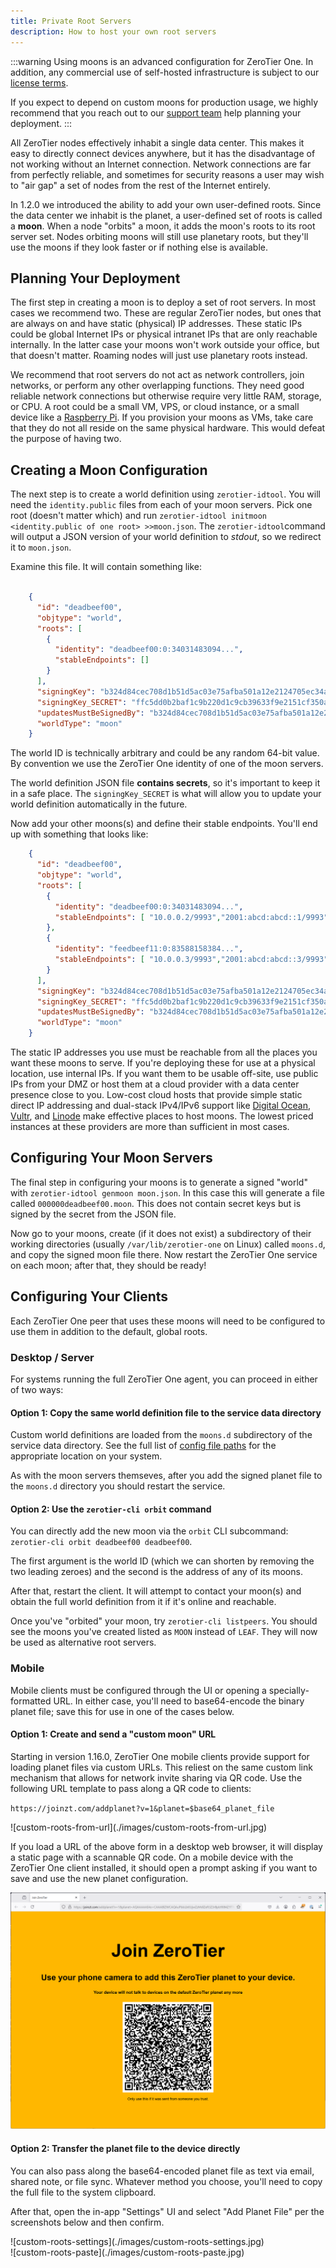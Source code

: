 ```yaml
---
title: Private Root Servers
description: How to host your own root servers
---
```


:::warning
Using moons is an advanced configuration for ZeroTier One. In addition, any
commercial use of self-hosted infrastructure is subject to our 
[license terms](https://github.com/zerotier/ZeroTierOne/blob/dev/LICENSE.txt).

If you expect to depend on custom moons for production usage, we highly
recommend that you reach out to our [support team](mailto:support@zerotier.com)
help planning your deployment.
:::

All ZeroTier nodes effectively inhabit a single data center. This makes it easy
to directly connect devices anywhere, but it has the disadvantage of not
working without an Internet connection. Network connections are far from
perfectly reliable, and sometimes for security reasons a user may wish
to "air gap" a set of nodes from the rest of the Internet entirely.

In 1.2.0 we introduced the ability to add your own user-defined roots.
Since the data center we inhabit is the planet, a user-defined set of
roots is called a **moon**. When a node "orbits" a moon, it adds the
moon's roots to its root server set. Nodes orbiting moons will still use
planetary roots, but they'll use the moons if they look faster or
if nothing else is available.

## Planning Your Deployment

The first step in creating a moon is to deploy a set of root servers. In
most cases we recommend two. These are regular ZeroTier nodes, but ones
that are always on and have static (physical) IP addresses. These static
IPs could be global Internet IPs or physical intranet IPs that are only
reachable internally. In the latter case your moons won't work
outside your office, but that doesn't matter. Roaming nodes will just
use planetary roots instead.

We recommend that root servers do not act as network controllers, join
networks, or perform any other overlapping functions. They need good
reliable network connections but otherwise require very little RAM,
storage, or CPU. A root could be a small VM, VPS, or cloud instance, or
a small device like a [Raspberry Pi](https://www.raspberrypi.org/). If
you provision your moons as VMs, take care that they do not all reside
on the same physical hardware. This would defeat the purpose of having
two.

## Creating a Moon Configuration

The next step is to create a world definition using `zerotier-idtool`.
You will need the `identity.public` files from each of your moon
servers. Pick one root (doesn't matter which) and run
`zerotier-idtool initmoon <identity.public of one root> >>moon.json`.
The `zerotier-idtool`command will output a JSON version of your world
definition to *stdout*, so we redirect it to `moon.json`.

Examine this file. It will contain something like:

```json

    {
      "id": "deadbeef00",
      "objtype": "world",
      "roots": [
        {
          "identity": "deadbeef00:0:34031483094...",
          "stableEndpoints": []
        }
      ],
      "signingKey": "b324d84cec708d1b51d5ac03e75afba501a12e2124705ec34a614bf8f9b2c800f44d9824ad3ab2e3da1ac52ecb39ac052ce3f54e58d8944b52632eb6d671d0e0",
      "signingKey_SECRET": "ffc5dd0b2baf1c9b220d1c9cb39633f9e2151cf350a6d0e67c913f8952bafaf3671d2226388e1406e7670dc645851bf7d3643da701fd4599fedb9914c3918db3",
      "updatesMustBeSignedBy": "b324d84cec708d1b51d5ac03e75afba501a12e2124705ec34a614bf8f9b2c800f44d9824ad3ab2e3da1ac52ecb39ac052ce3f54e58d8944b52632eb6d671d0e0",
      "worldType": "moon"
    }
```

The world ID is technically arbitrary and could be any random 64-bit
value. By convention we use the ZeroTier One identity of one of the moon servers.

The world definition JSON file **contains secrets**, so it's important
to keep it in a safe place. The `signingKey_SECRET` is what will allow
you to update your world definition automatically in the future.

Now add your other moons(s) and define their stable endpoints. You'll end
up with something that looks like:

```json
    {
      "id": "deadbeef00",
      "objtype": "world",
      "roots": [
        {
          "identity": "deadbeef00:0:34031483094...",
          "stableEndpoints": [ "10.0.0.2/9993","2001:abcd:abcd::1/9993" ]
        },
        {
          "identity": "feedbeef11:0:83588158384...",
          "stableEndpoints": [ "10.0.0.3/9993","2001:abcd:abcd::3/9993" ]
        }
      ],
      "signingKey": "b324d84cec708d1b51d5ac03e75afba501a12e2124705ec34a614bf8f9b2c800f44d9824ad3ab2e3da1ac52ecb39ac052ce3f54e58d8944b52632eb6d671d0e0",
      "signingKey_SECRET": "ffc5dd0b2baf1c9b220d1c9cb39633f9e2151cf350a6d0e67c913f8952bafaf3671d2226388e1406e7670dc645851bf7d3643da701fd4599fedb9914c3918db3",
      "updatesMustBeSignedBy": "b324d84cec708d1b51d5ac03e75afba501a12e2124705ec34a614bf8f9b2c800f44d9824ad3ab2e3da1ac52ecb39ac052ce3f54e58d8944b52632eb6d671d0e0",
      "worldType": "moon"
    }
```

The static IP addresses you use must be reachable from all the places
you want these moons to serve. If you're deploying these for use at a
physical location, use internal IPs. If you want them to be usable
off-site, use public IPs from your DMZ or host them at a cloud provider
with a data center presence close to you. Low-cost cloud hosts that
provide simple static direct IP addressing and dual-stack IPv4/IPv6
support like [Digital Ocean](https://digitalocean.com/),
[Vultr](https://vultr.com/), and [Linode](https://linode.com/) make
effective places to host moons. The lowest priced instances at these
providers are more than sufficient in most cases.

## Configuring Your Moon Servers

The final step in configuring your moons is to generate a signed "world" with
`zerotier-idtool genmoon moon.json`. In this case this will generate a
file called `000000deadbeef00.moon`. This does not contain secret keys
but is signed by the secret from the JSON file.

Now go to your moons, create (if it does not exist) a subdirectory of
their working directories (usually `/var/lib/zerotier-one` on Linux)
called `moons.d`, and copy the signed moon file there. Now restart the
ZeroTier One service on each moon; after that, they should be ready!

## Configuring Your Clients

Each ZeroTier One peer that uses these moons will need to be configured to
use them in addition to the default, global roots.

### Desktop / Server

For systems running the full ZeroTier One agent, you can proceed in either of two ways:

#### Option 1: Copy the same world definition file to the service data directory

Custom world definitions are loaded from the `moons.d` subdirectory of
the service data directory. See the full list of
[config file paths](/config.md#system) for the appropriate location on
your system.

As with the moon servers themseves, after you add the signed planet file
to the `moons.d` directory you should restart the service.

#### Option 2: Use the `zerotier-cli orbit` command

You can directly add the new moon via the `orbit` CLI subcommand:
`zerotier-cli orbit deadbeef00 deadbeef00`.

The first argument is the
world ID (which we can shorten by removing the two leading zeroes) and
the second is the address of any of its moons.

After that, restart the client. It will attempt to contact your moon(s)
and obtain the full world definition from it if it's online and
reachable.

Once you've "orbited" your moon, try `zerotier-cli listpeers`. You
should see the moons you've created listed as `MOON` instead of `LEAF`.
They will now be used as alternative root servers.

### Mobile

Mobile clients must be configured through the UI or opening a specially-formatted
URL. In either case, you'll need to base64-encode the binary planet file; save
this for use in one of the cases below.

#### Option 1: Create and send a "custom moon" URL

Starting in version 1.16.0, ZeroTier One mobile clients provide support for loading
planet files via custom URLs. This reliest on the same custom link mechanism
that allows for network invite sharing via QR code. Use the following URL template
to pass along a QR code to clients:

`https://joinzt.com/addplanet?v=1&planet=$base64_planet_file`

<div style={{ width: "48%" }}>
![custom-roots-from-url](./images/custom-roots-from-url.jpg)
</div>

If you load a URL of the above form in a desktop web browser, it will display a
static page with a scannable QR code. On a mobile device with the ZeroTier One
client installed, it should open a prompt asking if you want to save and use 
the new planet configuration.

![custom-roots-qr](./images/custom-roots-qr.png)

#### Option 2: Transfer the planet file to the device directly

You can also pass along the base64-encoded planet file as text via email, shared
note, or file sync. Whatever method you choose, you'll need to copy the full file
to the system clipboard.

After that, open the in-app "Settings" UI and select "Add Planet File" 
per the screenshots below and then confirm.

<div style={{ float: "left", width: "48%" }}>
![custom-roots-settings](./images/custom-roots-settings.jpg)
</div>

<div style={{ float: "right", width: "48%" }}>
![custom-roots-paste](./images/custom-roots-paste.jpg)
</div>